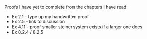 Proofs I have yet to complete from the chapters I have read:
* Ex 2.1 - type up my handwritten proof
* Ex 2.5 - link to discussion
* Ex 4.11 - proof smaller steiner system exists if a larger one does
* Ex 8.2.4 / 8.2.5
